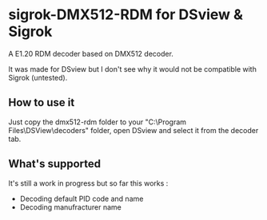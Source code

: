 # sigrok-DMX512-RDM for DSview & Sigrok
A E1.20 RDM decoder based on DMX512 decoder.

It was made for DSview but I don't see why it would not be compatible with Sigrok (untested).

## How to use it

Just copy the dmx512-rdm folder to your "C:\Program Files\DSView\decoders\" folder, open DSview and select it from the decoder tab.


## What's supported

It's still a work in progress but so far this works :

- Decoding default PID code and name
- Decoding manufracturer name

